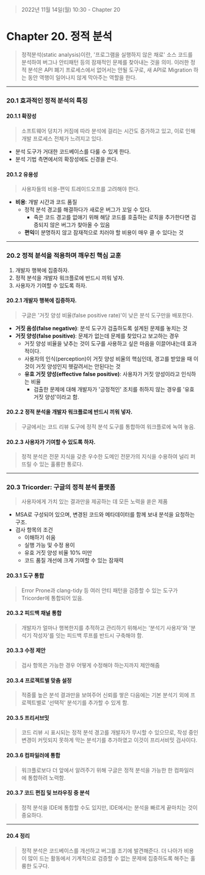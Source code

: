> 2022년 11월 14일(월) 10:30 - Chapter 20

# Chapter 20. 정적 분석
> 정적분석(static analysis)이란, '프로그램을 실행하지 않은 채로' 소스 코드를 분석하여 버그나 안티패턴 등의 잠재적인 문제를 찾아내는 것을 의미.
> 이러한 정적 분석은 API 폐기 프로세스에서 없어서는 안될 도구로, 새 API로 Migration 하는 동안 역행이 일어나지 않게 막아주는 역할을 한다.

---
### 20.1 효과적인 정적 분석의 특징
#### 20.1.1 확장성
> 소프트웨어 덩치가 커짐에 따라 분석에 걸리는 시간도 증가하고 있고, 이로 인해 개발 프로세스 전체가 느려지고 있다.

- 분석 도구가 거대한 코드베이스를 다룰 수 있게 한다.
- 분석 기법 측면에서의 확장성에도 신경을 쓴다.

#### 20.1.2 유용성
> 사용자들의 비용-편익 트레이드오프를 고려해야 한다.

- **비용**: 개발 시간과 코드 품질
  - 정적 분석 경고를 해결하다가 새로운 버그가 꼬일 수 있다.
    - 죽은 코드 경고를 없애기 위해 해당 코드를 호출하는 로직을 추가한다면 검증되지 않은 버그가 찾아올 수 있음
  - **편익**이 분명하지 않고 잠재적으로 치러야 할 비용이 매우 클 수 있다는 것

---
### 20.2 정적 분석을 적용하며 깨우친 핵심 교훈
1. 개발자 행복에 집중하자.
2. 정적 분석을 개발자 워크플로에 반드시 끼워 넣자.
3. 사용자가 기여할 수 있도록 하자.

#### 20.2.1 개발자 행복에 집중하자.
> 구글은 '거짓 양성 비율(false positive rate)'이 낮은 분석 도구만을 배포한다.

- **거짓 음성(false negative)**: 분석 도구가 검출하도록 설계된 문제를 놓치는 것
- **거짓 양성(false positive)**: 문제가 없는데 문제를 찾았다고 보고하는 경우
  - 거짓 양성 비율을 낮추는 것이 도구를 사용하고 싶은 마음을 이끌어내는데 효과적이다.
  - 사용자의 인식(perception)이 거짓 양성 비율의 핵심인데, 경고를 받았을 때 이것이 거짓 양성인지 헷갈려서는 안된다는 것
  - **유효 거짓 양성(effective false positive)**: 사용자가 거짓 양성이라고 인식하는 비율
    - 검출한 문제에 대해 개발자가 '긍정적인' 조치를 취하지 않는 경우를 '유효 거짓 양성'이라고 함.

#### 20.2.2 정적 분석을 개발자 워크플로에 반드시 끼워 넣자.
> 구글에서는 코드 리뷰 도구에 정적 분석 도구를 통합하여 워크플로에 녹여 놓음.

#### 20.2.3 사용자가 기여할 수 있도록 하자.
> 정적 분석은 전문 지식을 갖춘 우수한 도메인 전문가의 지식을 수용하여 널리 퍼뜨릴 수 있는 훌륭한 통로다.

---
### 20.3 Tricorder: 구글의 정적 분석 플랫폼
> 사용자에게 가치 있는 결과만을 제공하는 데 모든 노력을 쏟은 제품

- MSA로 구성되어 있으며, 변경된 코드와 메타데이터를 함께 보내 분석을 요청하는 구조.
- 검사 항목의 조건
  - 이해하기 쉬움
  - 실행 가능 및 수정 용이
  - 유효 거짓 양성 비율 10% 미만
  - 코드 품질 개선에 크게 기여할 수 있는 잠재력

#### 20.3.1 도구 통합
> Error Prone과 clang-tidy 등 여러 안티 패턴을 검증할 수 있는 도구가 Tricorder에 통합되어 있음.

#### 20.3.2 피드백 채널 통합
> 개발자가 얼마나 행복한지를 추적하고 관리하기 위해서는 '분석기 사용자'와 '분석기 작성자'를 잇는 피드백 루프를 반드시 구축해야 함.

#### 20.3.3 수정 제안
> 검사 항목은 가능한 경우 어떻게 수정해야 하는지까지 제안해줌

#### 20.3.4 프로젝트별 맞춤 설정
> 적중률 높은 분석 결과만을 보여주어 신뢰를 쌓은 다음에는 기본 분석기 외에 프로젝트별로 '선택적' 분석기를 추가할 수 있게 함.

#### 20.3.5 프리서브밋
> 코드 리뷰 시 표시되는 정적 분석 경고를 개발자가 무시할 수 있으므로, 작성 중인 변경이 커밋되지 못하게 막는 분석기를 추가하였고 이것이 프리서비밋 검사이다.

#### 20.3.6 컴파일러에 통합
> 워크플로보다 더 앞에서 알려주기 위해 구글은 정적 분석을 가능한 한 컴파일러에 통합하려 노력함.

#### 20.3.7 코드 편집 및 브라우징 중 분석
> 정적 분석을 IDE에 통합할 수도 있지만, IDE에서는 분석을 빠르게 끝마치는 것이 중요하다.

---
#### 20.4 정리
> 정적 분석은 코드베이스를 개선하고 버그를 조기에 발견해준다. 더 나아가 비용이 많이 드는 활동에서 기계적으로 검증할 수 없는 문제에
> 집중하도록 해주는 훌륭한 도구다.